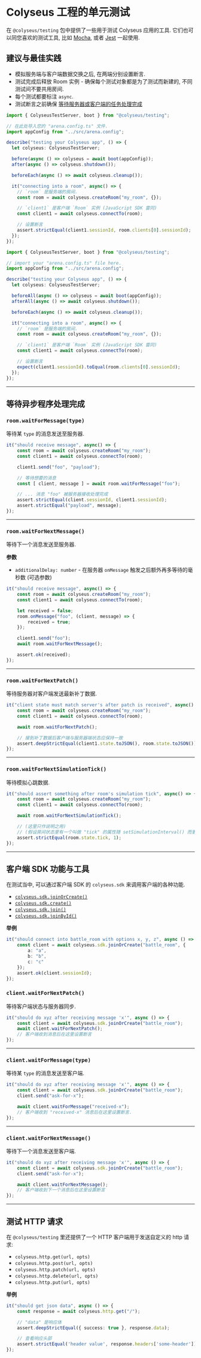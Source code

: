 # Colyseus 工程的单元测试

在 `@colyseus/testing` 包中提供了一些用于测试 Colyseus 应用的工具. 它们也可以同您喜欢的测试工具, 比如 [Mocha](https://mochajs.org/), 或者 [Jest](https://jestjs.io/) 一起使用.

## 建议与最佳实践

- 模拟服务端与客户端数据交换之后, 在两端分别设置断言.
- 测试完成后释放 Room 实例 - 确保每个测试对象都是为了测试而新建的, 不同测试间不要共用房间.
- 每个测试都要标注 `async`.
- 测试断言之前确保 [等待服务器或客户端的任务处理完成](#等待异步程序处理完成)

```typescript fct_label="Mocha + TypeScript"
import { ColyseusTestServer, boot } from "@colyseus/testing";

// 在此处导入您的 "arena.config.ts" 文件.
import appConfig from "../src/arena.config";

describe("testing your Colyseus app", () => {
  let colyseus: ColyseusTestServer;

  before(async () => colyseus = await boot(appConfig));
  after(async () => colyseus.shutdown());

  beforeEach(async () => await colyseus.cleanup());

  it("connecting into a room", async() => {
    // `room` 是服务端的房间.
    const room = await colyseus.createRoom("my_room", {});

    // `client1` 是客户端 `Room` 实例 (JavaScript SDK 雷同)
    const client1 = await colyseus.connectTo(room);

    // 设置断言
    assert.strictEqual(client1.sessionId, room.clients[0].sessionId);
  });
});
```

```typescript fct_label="Jest + TypeScript"
import { ColyseusTestServer, boot } from "@colyseus/testing";

// import your "arena.config.ts" file here.
import appConfig from "../src/arena.config";

describe("testing your Colyseus app", () => {
  let colyseus: ColyseusTestServer;

  beforeAll(async () => colyseus = await boot(appConfig));
  afterAll(async () => await colyseus.shutdown());

  beforeEach(async () => await colyseus.cleanup());

  it("connecting into a room", async() => {
    // `room` 是服务端的房间.
    const room = await colyseus.createRoom("my_room", {});

    // `client1` 是客户端 `Room` 实例 (JavaScript SDK 雷同)
    const client1 = await colyseus.connectTo(room);

    // 设置断言
    expect(client1.sessionId).toEqual(room.clients[0].sessionId);
  });
});
```

---

## 等待异步程序处理完成

### `room.waitForMessage(type)`

等待某 `type` 的消息发送至服务器.

```typescript
it("should receive message", async() => {
    const room = await colyseus.createRoom("my_room");
    const client1 = await colyseus.connectTo(room);

    client1.send("foo", "payload");

    // 等待想要的消息
    const [ client, message ] = await room.waitForMessage("foo");

    // ... 消息 "foo" 被服务器接收处理完成
    assert.strictEqual(client.sessionId, client1.sessionId);
    assert.strictEqual("payload", message);
});
```

---

### `room.waitForNextMessage()`

等待下一个消息发送至服务器.

**参数**

- `additionalDelay: number` - 在服务器 `onMessage` 触发之后额外再多等待的毫秒数 (可选参数)

```typescript
it("should receive message", async() => {
    const room = await colyseus.createRoom("my_room");
    const client1 = await colyseus.connectTo(room);

    let received = false;
    room.onMessage("foo", (client, message) => {
        received = true;
    });

    client1.send("foo");
    await room.waitForNextMessage();

    assert.ok(received);
});
```

---

### `room.waitForNextPatch()`

等待服务器对客户端发送最新补丁数据.

```typescript
it("client state must match server's after patch is received", async() => {
    const room = await colyseus.createRoom("my_room");
    const client1 = await colyseus.connectTo(room);

    await room.waitForNextPatch();

    // 接到补丁数据后客户端与服务器端状态应保持一致
    assert.deepStrictEqual(client1.state.toJSON(), room.state.toJSON());
});
```

---

### `room.waitForNextSimulationTick()`

等待模拟心跳数据.

```typescript
it("should assert something after room's simulation tick", async() => {
    const room = await colyseus.createRoom("my_room");
    const client1 = await colyseus.connectTo(room);

    await room.waitForNextSimulationTick();

    // (这里只作说明之用)
    // (假设房间状态里有一个叫做 "tick" 的属性随 setSimulationInterval() 而更新)
    assert.strictEqual(room.state.tick, 1);
});
```

---

## 客户端 SDK 功能与工具

在测试当中, 可以通过客户端 SDK 的 `colyseus.sdk` 来调用客户端的各种功能.

- [`colyseus.sdk.joinOrCreate()`](/colyseus/client/client/#joinorcreate-roomname-string-options-any)
- [`colyseus.sdk.create()`](/colyseus/client/client/#create-roomname-string-options-any)
- [`colyseus.sdk.join()`](/colyseus/client/client/#join-roomname-string-options-any)
- [`colyseus.sdk.joinById()`](/colyseus/client/client/#joinbyid-roomid-string-options-any)

**举例**

```typescript
it("should connect into battle_room with options x, y, z", async () => {
    const client = await colyseus.sdk.joinOrCreate("battle_room", {
        a: "a",
        b: "b",
        c: "c"
    });
    assert.ok(client.sessionId);
});
```

### `client.waitForNextPatch()`

等待客户端状态与服务器同步.

```typescript
it("should do xyz after receiving message 'x'", async () => {
    const client = await colyseus.sdk.joinOrCreate("battle_room");
    await client.waitForNextPatch();
    // 客户端收到消息后在这里设置断言
});
```

---

### `client.waitForMessage(type)`

等待某 `type` 的消息发送至客户端.

```typescript
it("should do xyz after receiving message 'x'", async () => {
    const client = await colyseus.sdk.joinOrCreate("battle_room");
    client.send("ask-for-x");

    await client.waitForMessage("received-x");
    // 客户端收到 "received-x" 消息后在这里设置断言.
});
```

---

### `client.waitForNextMessage()`

等待下一个消息发送至客户端.

```typescript
it("should do xyz after receiving message 'x'", async () => {
    const client = await colyseus.sdk.joinOrCreate("battle_room");
    client.send("ask-for-x");

    await client.waitForNextMessage();
    // 客户端收到下一个消息后在这里设置断言
});
```

---

## 测试 HTTP 请求

在 `@colyseus/testing` 里还提供了一个 HTTP 客户端用于发送自定义的 http 请求:

- `colyseus.http.get(url, opts)`
- `colyseus.http.post(url, opts)`
- `colyseus.http.patch(url, opts)`
- `colyseus.http.delete(url, opts)`
- `colyseus.http.put(url, opts)`

**举例**

```typescript
it("should get json data", async () => {
    const response = await colyseus.http.get("/");

    // "data" 是响应体
    assert.deepStrictEqual({ success: true }, response.data);

    // 查看响应头部
    assert.strictEqual('header value', response.headers['some-header']);
});
```